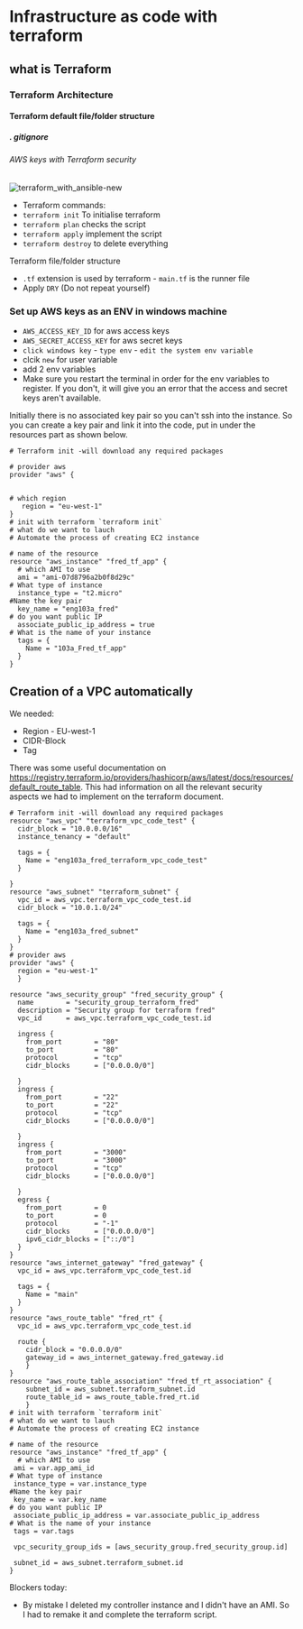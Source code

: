 # Infrastructure as code with terraform
## what is Terraform
### Terraform Architecture
#### Terraform default file/folder structure
##### . gitignore
###### AWS keys with Terraform security

![terraform_with_ansible-new](https://user-images.githubusercontent.com/39882040/155309987-b249b4ee-7d22-4273-8a48-c12cb68ae8c3.jpg)

- Terraform commands:
- `terraform init` To initialise terraform
- `terraform plan` checks the script
- `terraform apply` implement the script
- `terraform destroy` to delete everything

Terraform file/folder structure
- `.tf` extension is used by terraform - `main.tf` is the runner file
- Apply `DRY` (Do not repeat yourself)

### Set up AWS keys as an ENV in windows machine
- `AWS_ACCESS_KEY_ID` for aws access keys
- `AWS_SECRET_ACCESS_KEY` for aws secret keys 
- `click windows key` - `type env` - `edit the system env variable`
- clcik `new` for user variable
- add 2 env variables
- Make sure you restart the terminal in order for the env variables to register. If you don't, it will give you an error that the access and secret keys aren't available.

Initially there is no associated key pair so you can't ssh into the instance. So you can create a key pair and link it into the code, put in under the resources part as shown below.
```
# Terraform init -will download any required packages

# provider aws
provider "aws" {
  

# which region
   region = "eu-west-1"
}
# init with terraform `terraform init`
# what do we want to lauch
# Automate the process of creating EC2 instance

# name of the resource
resource "aws_instance" "fred_tf_app" {
  # which AMI to use
  ami = "ami-07d8796a2b0f8d29c"
# What type of instance
  instance_type = "t2.micro"
#Name the key pair
  key_name = "eng103a_fred"
# do you want public IP
  associate_public_ip_address = true
# What is the name of your instance
  tags = {
    Name = "103a_Fred_tf_app"
  }
}
```
## Creation of a VPC automatically 
We needed:
- Region - EU-west-1
- CIDR-Block
- Tag

There was some useful documentation on https://registry.terraform.io/providers/hashicorp/aws/latest/docs/resources/default_route_table. This had information on all the relevant security aspects we had to implement on the terraform document.
```
# Terraform init -will download any required packages
resource "aws_vpc" "terraform_vpc_code_test" {
  cidr_block = "10.0.0.0/16"
  instance_tenancy = "default"

  tags = {
    Name = "eng103a_fred_terraform_vpc_code_test"
  }
  
}
resource "aws_subnet" "terraform_subnet" {
  vpc_id = aws_vpc.terraform_vpc_code_test.id
  cidr_block = "10.0.1.0/24"

  tags = {
    Name = "eng103a_fred_subnet"
  }
}
# provider aws
provider "aws" {
  region = "eu-west-1"
  }

resource "aws_security_group" "fred_security_group" {
  name        = "security_group_terraform_fred"
  description = "Security group for terraform fred"
  vpc_id      = aws_vpc.terraform_vpc_code_test.id

  ingress {
    from_port        = "80"
    to_port          = "80"
    protocol         = "tcp"
    cidr_blocks      = ["0.0.0.0/0"]

  }
  ingress {
    from_port        = "22"
    to_port          = "22"
    protocol         = "tcp"
    cidr_blocks      = ["0.0.0.0/0"]

  }
  ingress {
    from_port        = "3000"
    to_port          = "3000"
    protocol         = "tcp"
    cidr_blocks      = ["0.0.0.0/0"]

  }
  egress {
    from_port        = 0
    to_port          = 0
    protocol         = "-1"
    cidr_blocks      = ["0.0.0.0/0"]
    ipv6_cidr_blocks = ["::/0"]
  }
}
resource "aws_internet_gateway" "fred_gateway" {
  vpc_id = aws_vpc.terraform_vpc_code_test.id

  tags = {
    Name = "main"
  }
}
resource "aws_route_table" "fred_rt" {
  vpc_id = aws_vpc.terraform_vpc_code_test.id
  
  route {
    cidr_block = "0.0.0.0/0"
    gateway_id = aws_internet_gateway.fred_gateway.id
    }
}
resource "aws_route_table_association" "fred_tf_rt_association" {
    subnet_id = aws_subnet.terraform_subnet.id
    route_table_id = aws_route_table.fred_rt.id
    }
# init with terraform `terraform init`
# what do we want to lauch
# Automate the process of creating EC2 instance

# name of the resource
resource "aws_instance" "fred_tf_app" {
  # which AMI to use
 ami = var.app_ami_id
# What type of instance
 instance_type = var.instance_type
#Name the key pair
 key_name = var.key_name
# do you want public IP
 associate_public_ip_address = var.associate_public_ip_address
# What is the name of your instance
 tags = var.tags

 vpc_security_group_ids = [aws_security_group.fred_security_group.id]

 subnet_id = aws_subnet.terraform_subnet.id
}
```
Blockers today:
- By mistake I deleted my controller instance and I didn't have an AMI. So I had to remake it and complete the terraform script.